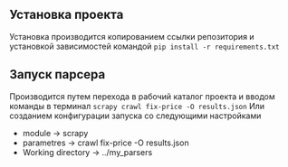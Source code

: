 ## Установка проекта
Установка производится копированием ссылки репозитория и установкой зависимостей командой 
`pip install -r requirements.txt`
## Запуск парсера 
Производится путем перехода в рабочий каталог проекта и вводом команды в терминал
`scrapy crawl fix-price -O results.json`
Или созданием конфигурации запуска со следующими настройками 
- module -> scrapy
- parametres -> crawl fix-price -O results.json
- Working directory -> ../my_parsers
